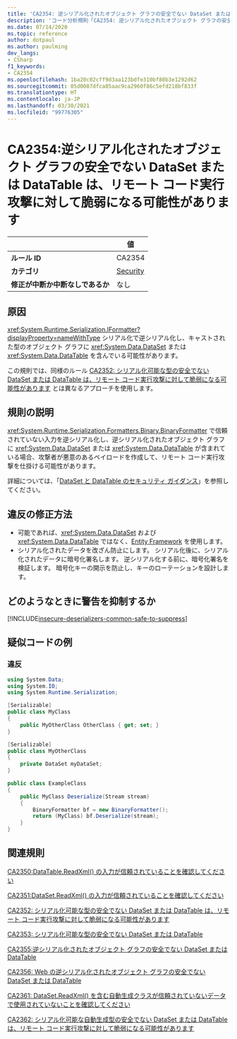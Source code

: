 ```yaml
---
title: 'CA2354: 逆シリアル化されたオブジェクト グラフの安全でない DataSet または DataTable は、リモート コード実行攻撃に対して脆弱になる可能性があります (コード分析)'
description: 'コード分析規則「CA2354: 逆シリアル化されたオブジェクト グラフの安全でない DataSet または DataTable は、リモート コード実行攻撃に対して脆弱になる可能性があります」について'
ms.date: 07/14/2020
ms.topic: reference
author: dotpaul
ms.author: paulming
dev_langs:
- CSharp
f1_keywords:
- CA2354
ms.openlocfilehash: 1ba20c02cff9d3aa123bdfe310bf80b3e1292d62
ms.sourcegitcommit: 05d0087dfca85aac9ca2960f86c5efd218bf833f
ms.translationtype: HT
ms.contentlocale: ja-JP
ms.lasthandoff: 03/30/2021
ms.locfileid: "99776305"
---
```

# <a name="ca2354-unsafe-dataset-or-datatable-in-deserialized-object-graph-can-be-vulnerable-to-remote-code-execution-attack"></a>CA2354:逆シリアル化されたオブジェクト グラフの安全でない DataSet または DataTable は、リモート コード実行攻撃に対して脆弱になる可能性があります

| | 値 |
|-|-|
| **ルール ID** |CA2354|
| **カテゴリ** |[Security](security-warnings.md)|
| **修正が中断か中断なしであるか** |なし|

## <a name="cause"></a>原因

<xref:System.Runtime.Serialization.IFormatter?displayProperty=nameWithType> シリアル化で逆シリアル化し、キャストされた型のオブジェクト グラフに <xref:System.Data.DataSet> または <xref:System.Data.DataTable> を含んでいる可能性があります。

この規則では、同様のルール [CA2352: シリアル化可能な型の安全でない DataSet または DataTable は、リモート コード実行攻撃に対して脆弱になる可能性があります](ca2352.md) とは異なるアプローチを使用します。

## <a name="rule-description"></a>規則の説明

<xref:System.Runtime.Serialization.Formatters.Binary.BinaryFormatter> で信頼されていない入力を逆シリアル化し、逆シリアル化されたオブジェクト グラフに <xref:System.Data.DataSet> または <xref:System.Data.DataTable> が含まれている場合、攻撃者が悪意のあるペイロードを作成して、リモート コード実行攻撃を仕掛ける可能性があります。

詳細については、「[DataSet と DataTable のセキュリティ ガイダンス](../../../framework/data/adonet/dataset-datatable-dataview/security-guidance.md)」を参照してください。

## <a name="how-to-fix-violations"></a>違反の修正方法

- 可能であれば、<xref:System.Data.DataSet> および <xref:System.Data.DataTable> ではなく、[Entity Framework](/ef/) を使用します。
- シリアル化されたデータを改ざん防止にします。 シリアル化後に、シリアル化されたデータに暗号化署名します。 逆シリアル化する前に、暗号化署名を検証します。 暗号化キーの開示を防止し、キーのローテーションを設計します。

## <a name="when-to-suppress-warnings"></a>どのようなときに警告を抑制するか

[!INCLUDE[insecure-deserializers-common-safe-to-suppress](~/includes/code-analysis/insecure-deserializers-common-safe-to-suppress.md)]

## <a name="pseudo-code-examples"></a>疑似コードの例

### <a name="violation"></a>違反

```csharp
using System.Data;
using System.IO;
using System.Runtime.Serialization;

[Serializable]
public class MyClass
{
    public MyOtherClass OtherClass { get; set; }
}

[Serializable]
public class MyOtherClass
{
    private DataSet myDataSet;
}

public class ExampleClass
{
    public MyClass Deserialize(Stream stream)
    {
        BinaryFormatter bf = new BinaryFormatter();
        return (MyClass) bf.Deserialize(stream);
    }
}
```

## <a name="related-rules"></a>関連規則

[CA2350:DataTable.ReadXml() の入力が信頼されていることを確認してください](ca2350.md)

[CA2351:DataSet.ReadXml() の入力が信頼されていることを確認してください](ca2351.md)

[CA2352: シリアル化可能な型の安全でない DataSet または DataTable は、リモート コード実行攻撃に対して脆弱になる可能性があります](ca2352.md)

[CA2353: シリアル化可能な型の安全でない DataSet または DataTable](ca2353.md)

[CA2355:逆シリアル化されたオブジェクト グラフの安全でない DataSet または DataTable](ca2355.md)

[CA2356: Web の逆シリアル化されたオブジェクト グラフの安全でない DataSet または DataTable](ca2356.md)

[CA2361: DataSet.ReadXml() を含む自動生成クラスが信頼されていないデータで使用されていないことを確認してください](ca2361.md)

[CA2362: シリアル化可能な自動生成型の安全でない DataSet または DataTable は、リモート コード実行攻撃に対して脆弱になる可能性があります](ca2362.md)
